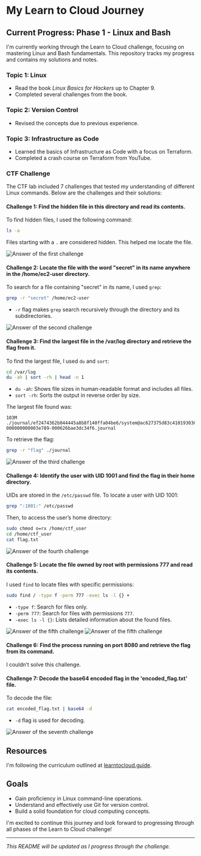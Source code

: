 # My Learn to Cloud Journey

## Current Progress: Phase 1 - Linux and Bash

I'm currently working through the Learn to Cloud challenge, focusing on mastering Linux and Bash fundamentals. This repository tracks my progress and contains my solutions and notes.

### Topic 1: Linux

- Read the book _Linux Basics for Hackers_ up to Chapter 9.
- Completed several challenges from the book.

### Topic 2: Version Control

- Revised the concepts due to previous experience.

### Topic 3: Infrastructure as Code

- Learned the basics of Infrastructure as Code with a focus on Terraform.
- Completed a crash course on Terraform from YouTube.

### CTF Challenge

The CTF lab included 7 challenges that tested my understanding of different Linux commands. Below are the challenges and their solutions:

#### Challenge 1: Find the hidden file in this directory and read its contents.

To find hidden files, I used the following command:

```bash
ls -a
```

Files starting with a `.` are considered hidden. This helped me locate the file.

![Answer of the first challenge](./images/challenges/challenge_1_answer.png)

#### Challenge 2: Locate the file with the word "secret" in its name anywhere in the /home/ec2-user directory.

To search for a file containing "secret" in its name, I used `grep`:

```bash
grep -r "secret" /home/ec2-user
```

- `-r` flag makes `grep` search recursively through the directory and its subdirectories.

![Answer of the second challenge](./images/challenges/challenge_2_answer.png)

#### Challenge 3: Find the largest file in the /var/log directory and retrieve the flag from it.

To find the largest file, I used `du` and `sort`:

```bash
cd /var/log
du -ah | sort -rh | head -n 1
```

- `du -ah`: Shows file sizes in human-readable format and includes all files.
- `sort -rh`: Sorts the output in reverse order by size.

The largest file found was:

```
103M ./journal/ef2474362b044445a8b8f140ffa04be6/system@ac627375d83c410193030948afab916e-000000000003e789-000626bae3dc34f6.journal
```

To retrieve the flag:

```bash
grep -r "flag" ./journal
```

![Answer of the third challenge](./images/challenges/challenge_3_answer.png)

#### Challenge 4: Identify the user with UID 1001 and find the flag in their home directory.

UIDs are stored in the `/etc/passwd` file. To locate a user with UID 1001:

```bash
grep ":1001:" /etc/passwd
```

Then, to access the user’s home directory:

```bash
sudo chmod o=rx /home/ctf_user
cd /home/ctf_user
cat flag.txt
```

![Answer of the fourth challenge](./images/challenges/challenge_4_answer.png)

#### Challenge 5: Locate the file owned by root with permissions 777 and read its contents.

I used `find` to locate files with specific permissions:

```bash
sudo find / -type f -perm 777 -exec ls -l {} +
```

- `-type f`: Search for files only.
- `-perm 777`: Search for files with permissions `777`.
- `-exec ls -l {}`: Lists detailed information about the found files.

![Answer of the fifth challenge](./images/challenges/challenge_5_answer.png)
![Answer of the fifth challenge](./images/challenges/challenge_5_final_ans.png)

#### Challenge 6: Find the process running on port 8080 and retrieve the flag from its command.

I couldn’t solve this challenge.

#### Challenge 7: Decode the base64 encoded flag in the 'encoded_flag.txt' file.

To decode the file:

```bash
cat encoded_flag.txt | base64 -d
```

- `-d` flag is used for decoding.

![Answer of the seventh challenge](./images/challenges/challenge_7_answer.png)

## Resources

I'm following the curriculum outlined at [learntocloud.guide](https://learntocloud.guide).

## Goals

- Gain proficiency in Linux command-line operations.
- Understand and effectively use Git for version control.
- Build a solid foundation for cloud computing concepts.

I'm excited to continue this journey and look forward to progressing through all phases of the Learn to Cloud challenge!

---

_This README will be updated as I progress through the challenge._
